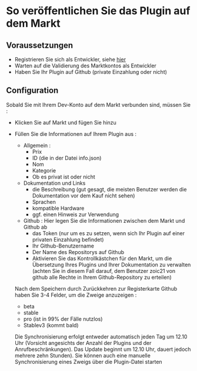 # So veröffentlichen Sie das Plugin auf dem Markt

## Voraussetzungen

- Registrieren Sie sich als Entwickler, siehe [hier](https://www.jeedom.com/site/fr/dev.html)
- Warten auf die Validierung des Marktkontos als Entwickler
- Haben Sie Ihr Plugin auf Github (private Einzahlung oder nicht)

## Configuration

Sobald Sie mit Ihrem Dev-Konto auf dem Markt verbunden sind, müssen Sie : 

- Klicken Sie auf Markt und fügen Sie hinzu
- Füllen Sie die Informationen auf Ihrem Plugin aus : 
  - Allgemein : 
    - Prix
    - ID (die in der Datei info.json)
    - Nom
    - Kategorie
    - Ob es privat ist oder nicht
  - Dokumentation und Links
    - die Beschreibung (gut gesagt, die meisten Benutzer werden die Dokumentation vor dem Kauf nicht sehen)
    - Sprachen
    - kompatible Hardware
    - ggf. einen Hinweis zur Verwendung
  - Github : Hier legen Sie die Informationen zwischen dem Markt und Github ab
    - das Token (nur um es zu setzen, wenn sich Ihr Plugin auf einer privaten Einzahlung befindet)
    - Ihr Github-Benutzername
    - Der Name des Repositorys auf Github
    - Aktivieren Sie das Kontrollkästchen für den Markt, um die Übersetzung Ihres Plugins und Ihrer Dokumentation zu verwalten (achten Sie in diesem Fall darauf, dem Benutzer zoic21 von github alle Rechte in Ihrem Github-Repository zu erteilen)
    
   Nach dem Speichern durch Zurückkehren zur Registerkarte Github haben Sie 3-4 Felder, um die Zweige anzuzeigen : 
   
   - beta
   - stable
   - pro (ist in 99% der Fälle nutzlos)
   - Stablev3 (kommt bald)
   
   Die Synchronisierung erfolgt entweder automatisch jeden Tag um 12.10 Uhr (Vorsicht angesichts der Anzahl der Plugins und der Anrufbeschränkungen). Das Update beginnt um 12.10 Uhr, dauert jedoch mehrere zehn Stunden). Sie können auch eine manuelle Synchronisierung eines Zweigs über die Plugin-Datei starten
